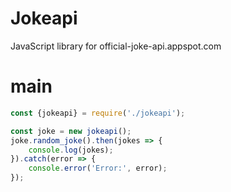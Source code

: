 # Jokeapi
JavaScript library for official-joke-api.appspot.com
# main
```js
const {jokeapi} = require('./jokeapi');

const joke = new jokeapi();
joke.random_joke().then(jokes => {
    console.log(jokes);
}).catch(error => {
    console.error('Error:', error);
});

```
